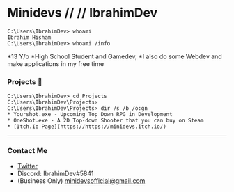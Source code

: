 # Minidevs // // IbrahimDev 
```console
C:\Users\IbrahimDev> whoami
Ibrahim Hisham
C:\Users\IbrahimDev> whoami /info
```
*13 Y/o 
*High School Student and Gamedev, 
*I also do some Webdev and make applications in my free time


### Projects :space_invader:
```console
C:\Users\IbrahimDev> cd Projects
C:\Users\IbrahimDev\Projects>
C:\Users\IbrahimDev\Projects> dir /s /b /o:gn
* Yourshot.exe - Upcoming Top Down RPG in Development
* OneShot.exe - A 2D Top-down Shooter that you can buy on Steam
* [Itch.Io Page](https://https://minidevs.itch.io/) 

```
---

### Contact Me
* [Twitter](https://www.linkedin.com/in/andrea-grigoletto/)
* Discord: IbrahimDev#5841
* (Business Only) minidevsofficial@gmail.com


